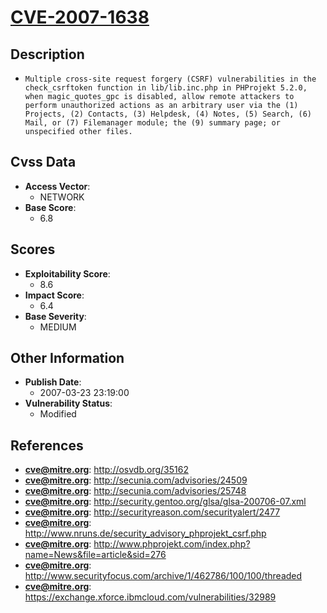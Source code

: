 
# [CVE-2007-1638](https://cve.mitre.org/cgi-bin/cvename.cgi?name=CVE-2007-1638)

## Description

- `Multiple cross-site request forgery (CSRF) vulnerabilities in the check_csrftoken function in lib/lib.inc.php in PHProjekt 5.2.0, when magic_quotes_gpc is disabled, allow remote attackers to perform unauthorized actions as an arbitrary user via the (1) Projects, (2) Contacts, (3) Helpdesk, (4) Notes, (5) Search, (6) Mail, or (7) Filemanager module; the (9) summary page; or unspecified other files.`

## Cvss Data

- **Access Vector**:
  - NETWORK
- **Base Score**:
  - 6.8

## Scores

- **Exploitability Score**:
  - 8.6
- **Impact Score**:
  - 6.4
- **Base Severity**:
  - MEDIUM

## Other Information

- **Publish Date**:
  - 2007-03-23 23:19:00
- **Vulnerability Status**:
  - Modified

## References

- **cve@mitre.org**: http://osvdb.org/35162
- **cve@mitre.org**: http://secunia.com/advisories/24509
- **cve@mitre.org**: http://secunia.com/advisories/25748
- **cve@mitre.org**: http://security.gentoo.org/glsa/glsa-200706-07.xml
- **cve@mitre.org**: http://securityreason.com/securityalert/2477
- **cve@mitre.org**: http://www.nruns.de/security_advisory_phprojekt_csrf.php
- **cve@mitre.org**: http://www.phprojekt.com/index.php?name=News&file=article&sid=276
- **cve@mitre.org**: http://www.securityfocus.com/archive/1/462786/100/100/threaded
- **cve@mitre.org**: https://exchange.xforce.ibmcloud.com/vulnerabilities/32989

